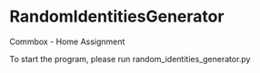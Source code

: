 # RandomIdentitiesGenerator
Commbox - Home Assignment 

To start the program, please run random_identities_generator.py
